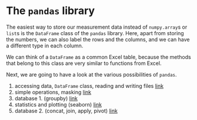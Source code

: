 # The `pandas` library

The easiest way to store our measurement data instead of `numpy.array`s or `list`s is the `DataFrame` class of the `pandas` library. Here, apart from storing the numbers, we can also label the rows and the columns, and we can have a different type in each column. 

We can think of a `DataFrame` as a common Excel table, because the methods that belong to this class are very similar to functions from Excel.

Next, we are going to have a look at the various possibilities of `pandas`.

1. accessing data, `DataFrame` class, reading and writing files [link](01-Pandas_load_data.ipynb)
2. simple operations, masking [link](02-Pandas_basic_operations.ipynb)
3. database 1. (groupby) [link](03-Pandas_groupby.ipynb)
4. statistics and plotting (seaborn) [link](04-Pandas_stat_plot.ipynb)
5. database 2. (concat, join, apply, pivot) [link](05-Pandas_adv_topics.ipynb)
